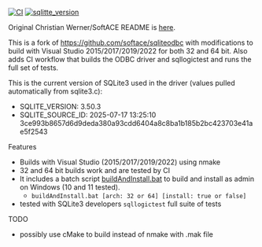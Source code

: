 [![CI](https://github.com/msi-cxb/sqliteodbc/actions/workflows/CI.yml/badge.svg)](https://github.com/msi-cxb/sqliteodbc/actions/workflows/CI.yml) [![sqlitte_version](https://github.com/msi-cxb/sqliteodbc/actions/workflows/sqlite_version.yml/badge.svg)](https://github.com/msi-cxb/sqliteodbc/actions/workflows/sqlite_version.yml)

Original Christian Werner/SoftACE README is [here](https://github.com/msi-cxb/sqliteodbc/blob/master/README).

This is a fork of https://github.com/softace/sqliteodbc with modifications to build with Visual Studio 2015/2017/2019/2022 for both 32 and 64 bit. Also adds CI workflow that builds the ODBC driver and sqllogictest and runs the full set of tests. 

This is the current version of SQLite3 used in the driver (values pulled automatically from sqlite3.c):
- SQLITE_VERSION: 3.50.3
- SQLITE_SOURCE_ID: 2025-07-17 13:25:10 3ce993b8657d6d9deda380a93cdd6404a8c8ba1b185b2bc423703e41ae5f2543

Features
- Builds with Visual Studio (2015/2017/2019/2022) using nmake
- 32 and 64 bit builds work and are tested by CI
- It includes a batch script [buildAndInstall.bat](https://github.com/msi-cxb/sqliteodbc/blob/master/buildAndInstall.bat) to build and install as admin on Windows (10 and 11 tested).
    - `buildAndInstall.bat [arch: 32 or 64] [install: true or false]`
- tested with SQLite3 developers `sqllogictest` full suite of tests

TODO
- possibly use cMake to build instead of nmake with .mak file




